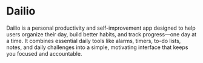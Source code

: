 # Dailio
Dailio is a personal productivity and self-improvement app designed to help users organize their day, build better habits, and track progress—one day at a time. It combines essential daily tools like alarms, timers, to-do lists, notes, and daily challenges into a simple, motivating interface that keeps you focused and accountable.
